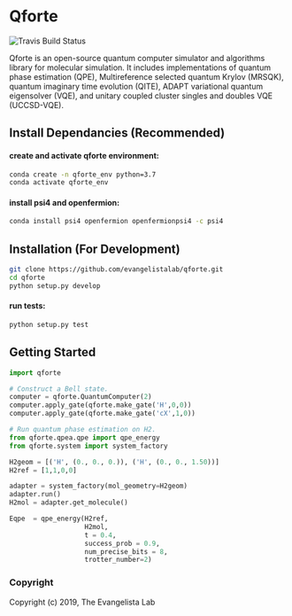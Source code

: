 Qforte
==============================
[//]: # (Badges)

![Travis Build Status](https://travis-ci.org/evangelistalab/qforte.svg?branch=master)


Qforte is an open-source quantum computer simulator and algorithms library for molecular simulation. It includes implementations of quantum phase estimation (QPE), Multireference selected quantum Krylov (MRSQK), quantum imaginary time evolution (QITE), ADAPT variational quantum eigensolver (VQE), and unitary coupled cluster singles and doubles VQE (UCCSD-VQE).

Install Dependancies (Recommended)
----------------------------------

#### create and activate qforte environment:
```bash
conda create -n qforte_env python=3.7
conda activate qforte_env
```

#### install psi4 and openfermion:
```bash
conda install psi4 openfermion openfermionpsi4 -c psi4
```

Installation (For Development)
------------------------------

```bash
git clone https://github.com/evangelistalab/qforte.git
cd qforte
python setup.py develop
```

#### run tests:
```bash
python setup.py test
```

Getting Started
---------------
```python
import qforte

# Construct a Bell state.
computer = qforte.QuantumComputer(2)
computer.apply_gate(qforte.make_gate('H',0,0))
computer.apply_gate(qforte.make_gate('cX',1,0))

# Run quantum phase estimation on H2.
from qforte.qpea.qpe import qpe_energy
from qforte.system import system_factory

H2geom = [('H', (0., 0., 0.)), ('H', (0., 0., 1.50))]
H2ref = [1,1,0,0]

adapter = system_factory(mol_geometry=H2geom)
adapter.run()
H2mol = adapter.get_molecule()

Eqpe  = qpe_energy(H2ref,
                   H2mol,
                   t = 0.4,
                   success_prob = 0.9,
                   num_precise_bits = 8,
                   trotter_number=2)
```

### Copyright

Copyright (c) 2019, The Evangelista Lab
